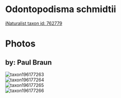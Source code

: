 
Odontopodisma schmidtii
=======================
  
[iNaturalist taxon id: 762779](https://www.inaturalist.org/taxa/762779)
# Photos

## by: Paul Braun
  
![taxon196177263](https://inaturalist-open-data.s3.amazonaws.com/photos/210135470/medium.jpg)  
![taxon196177264](https://inaturalist-open-data.s3.amazonaws.com/photos/210135489/medium.jpg)  
![taxon196177265](https://inaturalist-open-data.s3.amazonaws.com/photos/210135508/medium.jpg)  
![taxon196177266](https://inaturalist-open-data.s3.amazonaws.com/photos/210135530/medium.jpg)